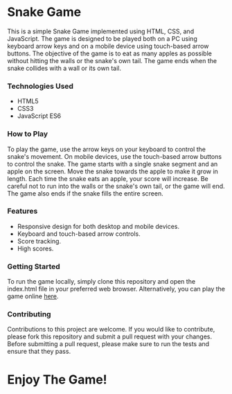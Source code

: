 <h1>Snake Game</h1>
This is a simple Snake Game implemented using HTML, CSS, and JavaScript. The game is designed to be played both on a PC using keyboard arrow keys and on a mobile device using touch-based arrow buttons. The objective of the game is to eat as many apples as possible without hitting the walls or the snake's own tail. The game ends when the snake collides with a wall or its own tail.

<h3>Technologies Used</h3>
<ul>
<li>HTML5</li>
<li>CSS3</li>
<li>JavaScript ES6</li>
</ul>

<h3>How to Play</h3>
To play the game, use the arrow keys on your keyboard to control the snake's movement. On mobile devices, use the touch-based arrow buttons to control the snake. The game starts with a single snake segment and an apple on the screen. Move the snake towards the apple to make it grow in length. Each time the snake eats an apple, your score will increase. Be careful not to run into the walls or the snake's own tail, or the game will end. The game also ends if the snake fills the entire screen.

<h3>Features</h3>
<ul>
<li>Responsive design for both desktop and mobile devices.</li>
<li>Keyboard and touch-based arrow controls.</li>
<li>Score tracking.</li>
<li>High scores.</li>
</ul>

<h3>Getting Started</h3>
To run the game locally, simply clone this repository and open the index.html file in your preferred web browser. Alternatively, you can play the game online <a href="https://snake-game-javascript-praneeth.netlify.app/">here</a>.

<h3>Contributing</h3>
Contributions to this project are welcome. If you would like to contribute, please fork this repository and submit a pull request with your changes. Before submitting a pull request, please make sure to run the tests and ensure that they pass.

<h1>Enjoy The Game!</h1>

















